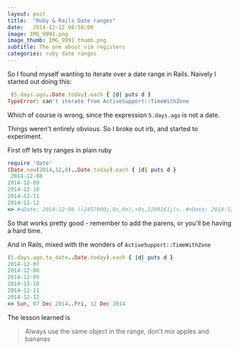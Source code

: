 ```yaml
---
layout: post
title:  "Ruby & Rails Date ranges"
date:   2014-12-12 08:58:00
image: IMG_9991.png
image_thumb: IMG_9991_thumb.png
subtitle: The one about vim registers
categories: ruby date ranges
---
```


So I found myself wanting to iterate over a date range in Rails. Naively I
started out doing this:

```ruby
 (5.days.ago..Date.today).each { |d| puts d }
TypeError: can't iterate from ActiveSupport::TimeWithZone
```
Which of course is wrong, since the expression ``` 5.days.ago ``` is not a date.

Things weren't entirely obvious. So I broke out irb, and started to experiment.

First off lets try ranges in plain ruby

```ruby
require 'date'
(Date.new(2014,12,8)..Date.today).each { |d| puts d }
 2014-12-08
2014-12-09
2014-12-10
2014-12-11
2014-12-12
=> #<Date: 2014-12-08 ((2457000j,0s,0n),+0s,2299161j)>..#<Date: 2014-12-12 ((2457004j,0s,0n),+0s,2299161j)>
```

So that works pretty good - remember to add the parens, or you'll be having a hard time.

And in Rails, mixed with the wonders of ``` ActiveSupport::TimeWithZone ```

```ruby
(5.days.ago.to_date..Date.today).each { |d| puts d }
2014-12-07
2014-12-08
2014-12-09
2014-12-10
2014-12-11
2014-12-12
=> Sun, 07 Dec 2014..Fri, 12 Dec 2014
```

The lesson learned is

> Always use the same object in the range, don't mix apples and bananas

